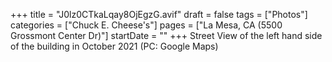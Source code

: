+++
title = "J0lz0CTkaLqay8OjEgzG.avif"
draft = false
tags = ["Photos"]
categories = ["Chuck E. Cheese's"]
pages = ["La Mesa, CA (5500 Grossmont Center Dr)"]
startDate = ""
+++
Street View of the left hand side of the building in October 2021 (PC: Google Maps)
